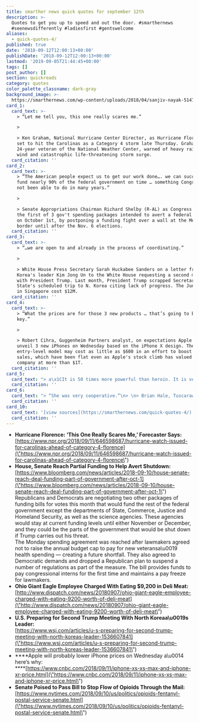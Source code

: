 ```yaml
---
title: smarther news quick quotes for september 12th
description: >-
  Quotes to get you up to speed and out the door. #smarthernews
  #seenewsdifferently #ladiesfirst #gentswelcome
aliases:
  - quick-quotes-4/
published: true
date: '2018-09-12T12:00:13+00:00'
publishDate: '2018-09-12T12:00:13+00:00'
lastmod: '2019-09-05T21:44:45+00:00'
tags: []
post_author: []
section: quickreads
category: quotes
color_palette_classname: dark-gray
background_image: >-
  https://smarthernews.com/wp-content/uploads/2018/04/sanjiv-nayak-514723-unsplash-scaled.jpg
card_1:
  card_text: >-
    > “Let me tell you, this one really scares me.”

    > 

    > Ken Graham, National Hurricane Center Director, as Hurricane Florence is
    set to hit the Carolinas as a Category 4 storm late Thursday. Graham, a
    24-year veteran of the National Weather Center, warned of heavy rain, high
    wind and catastrophic life-threatening storm surge.
  card_citation: ''
card_2:
  card_text: >-
    > “The American people expect us to get our work done…. we can successfully
    fund nearly 90% of the federal government on time … something Congress has
    not been able to do in many years.”

    > 

    > Senate Appropriations Chairman Richard Shelby (R-AL) as Congress reaches
    the first of 3 gov't spending packages intended to avert a federal shutdown
    on October 1st, by postponing a funding fight over a wall at the Mexico
    border until after the Nov. 6 elections.
  card_citation: ''
card_3:
  card_text: >-
    > “…we are open to and already in the process of coordinating.”

    > 

    > White House Press Secretary Sarah Huckabee Sanders on a letter from North
    Korea's leader Kim Jong Un to the White House requesting a second meeting
    with President Trump. Last month, President Trump scrapped Secretary of
    State's scheduled trip to N. Korea citing lack of progress. The June meeting
    in Singapore cost $12M.
  card_citation: ''
card_4:
  card_text: >-
    > “What the prices are for those 3 new products … that’s going to be the
    key.”

    > 

    > Robert Cihra, Guggenheim Partners analyst, on expectations Apple will
    unveil 3 new iPhones on Wednesday based on the iPhone X design. The
    entry-level model may cost as little as $600 in an effort to boost iPhone
    sales, which have been flat even as Apple's stock climb has valued the
    company at more than $1T.
  card_citation: ''
card_5:
  card_text: "> a\x1CIt is 50 times more powerful than heroin. It is very inexpensive. It is coming primarily from China and coming primarily through our U.S. Postal Service, if you can believe it.a\x1D\n> \n> Senator Rob Portman (R-OH) as the Senate looks to pass a bill this week to stop flow of opioids through the mail. Under the bill, USPS is required to track sender's name, address & package contents for nearly all int'l mail shipments, including all from China. FedEx, UPS & DHL are already required to do so."
  card_citation: ''
card_6:
  card_text: "> “She was very cooperative.”\n> \n> Brian Hale, Tuscarawas County Sheriffa\x19s Deputy, after charging a Giant Eagle grocery store employee with felony theft after she nibbled on deli meat, daily for 8 years. The store's loss prevention manager calculated the 3-5 slices of ham per shift was worth $9,200. Authorities say she also occasionally ate salami."
  card_citation: ''
card_10:
  card_text: '[view sources](https://smarthernews.com/quick-quotes-4/)'
  card_citation: ''
---
```

*   **Hurricane Florence: ‘This One Really Scares Me,’ Forecaster Says:**  
    [https://www.npr.org/2018/09/11/646598687/hurricane-watch-issued-for-carolinas-ahead-of-category-4-florence](\"https://www.npr.org/2018/09/11/646598687/hurricane-watch-issued-for-carolinas-ahead-of-category-4-florence\")
*   **House, Senate Reach Partial Funding to Help Avert Shutdown:**  
    [https://www.bloomberg.com/news/articles/2018-09-10/house-senate-reach-deal-funding-part-of-government-after-oct-1](\"https://www.bloomberg.com/news/articles/2018-09-10/house-senate-reach-deal-funding-part-of-government-after-oct-1\")  
    Republicans and Democrats are negotiating two other packages of funding bills for votes this month that would fund the rest of the federal government except the departments of State, Commerce, Justice and Homeland Security, as well as the science agencies. These agencies would stay at current funding levels until either November or December, and they could be the parts of the government that would be shut down if Trump carries out his threat.  
    The Monday spending agreement was reached after lawmakers agreed not to raise the annual budget cap to pay for new veteransa\\u0019 health spending — creating a future shortfall. They also agreed to Democratic demands and dropped a Republican plan to suspend a number of regulations as part of the measure. The bill provides funds to pay congressional interns for the first time and maintains a pay freeze for lawmakers.
*   **Ohio Giant Eagle Employee Charged With Eating $9,200 in Deli Meat:**  
    [http://www.dispatch.com/news/20180907/ohio-giant-eagle-employee-charged-with-eating-9200-worth-of-deli-meat](\"http://www.dispatch.com/news/20180907/ohio-giant-eagle-employee-charged-with-eating-9200-worth-of-deli-meat\")
*   **U.S. Preparing for Second Trump Meeting With North Koreaa\\u0019s Leader:**  
    [https://www.wsj.com/articles/u-s-preparing-for-second-trump-meeting-with-north-koreas-leader-1536607841](\"https://www.wsj.com/articles/u-s-preparing-for-second-trump-meeting-with-north-koreas-leader-1536607841\")
*   ****Apple will probably lower iPhone prices on Wednesday a\\u0014 here’s why:  
    ****[https://www.cnbc.com/2018/09/11/iphone-xs-xs-max-and-iphone-xr-price.html](\"https://www.cnbc.com/2018/09/11/iphone-xs-xs-max-and-iphone-xr-price.html\")
*   **Senate Poised to Pass Bill to Stop Flow of Opioids Through the Mail:**  
    [https://www.nytimes.com/2018/09/10/us/politics/opioids-fentanyl-postal-service-senate.html](\"https://www.nytimes.com/2018/09/10/us/politics/opioids-fentanyl-postal-service-senate.html\")